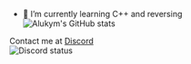 <!--
**Alukym/Alukym** is a ✨ _special_ ✨ repository because its `README.md` (this file) appears on your GitHub profile.

Here are some ideas to get you started:

- 🔭 I’m currently working on ...
- 🌱 I’m currently learning ...
- 👯 I’m looking to collaborate on ...
- 🤔 I’m looking for help with ...
- 💬 Ask me about ...
- 📫 How to reach me: ...
- 😄 Pronouns: ...
- ⚡ Fun fact: ...
-->

- 🌱 I’m currently learning C++ and reversing  
![Alukym's GitHub stats](https://github-readme-stats.vercel.app/api?username=Alukym&theme=default&show_icons=true)

Contact me at [Discord](https://discord.com/users/960556545303793714)  
![Discord status](https://lanyard.cnrad.dev/api/960556545303793714)

